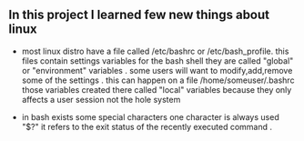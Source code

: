 ## In this project I learned few new things about linux

* most linux distro have a file called /etc/bashrc or /etc/bash_profile. this files contain settings variables for the bash shell
they are called "global" or "environment" variables . some users will want to modify,add,remove some of the settings . this can 
happen on a file /home/someuser/.bashrc those variables created there called "local" variables because they only affects a user
session not the hole system 

* in bash exists some special characters one character is always used "$?" it refers to the exit status of the recently executed 
command . 
